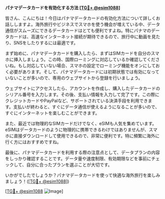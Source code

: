 **パナマデータカードを有効化する方法 [[TG💪+ @esim1088](https://t.me/s/esim1088)]**

皆さん、こんにちは！今日はパナマデータカードの有効化方法について詳しくお話ししますよ。海外旅行やビジネスでスマホを使う機会が増えている中、データ通信がスムーズにできるデータカードはとても便利ですよね。特にパナマのデータカードは、高速なインターネット接続が期待できるので、旅行中に動画を見たり、SNSをしたりするには最適です。

まず始めに、パナマデータカードを購入したら、まずはSIMカードを自分のスマホに挿入しましょう。この時、国際ローミングに対応しているか確認してくださいね。もし対応していない場合、スマホの設定でローミング機能をオンにしておく必要があります。そして、パナマデータカードには初期状態では有効になっていないことが多いので、専用のウェブサイトから登録を行いましょう。

ウェブサイトにアクセスしたら、アカウントを作成し、購入したデータカードのシリアル番号を入力します。その後、支払い情報を入力して完了です。この際にクレジットカードやPayPalなど、サポートされている決済手段を利用できます。支払いが終わると、すぐにデータ通信が使えるようになることが多いので、すぐにインターネットを楽しむことができます。

また、最近では物理的なSIMカードだけでなく、eSIMも人気を集めています。eSIMはデータカードのように物理的に携帯できるわけではありませんが、スマホに直接ダウンロードして使用できるので、非常に便利です。特に頻繁に海外に行く方にはおすすめですね。

最後に、パナマデータカードを利用する際の注意点として、データプランの内容をしっかり確認することです。データ量や速度制限、有効期限などを事前にチェックして、自分に合ったプランを選ぶことが大切です。

いかがでしたでしょうか？パナマデータカードを使って快適な海外旅行を楽しみましょう！([[TG💪+ @esim1088](https://t.me/s/esim1088)]) 

[[TG💪+ @esim1088](https://t.me/s/esim1088) ![Image](https://i.postimg.cc/Y0z9fWf4/image.png)]